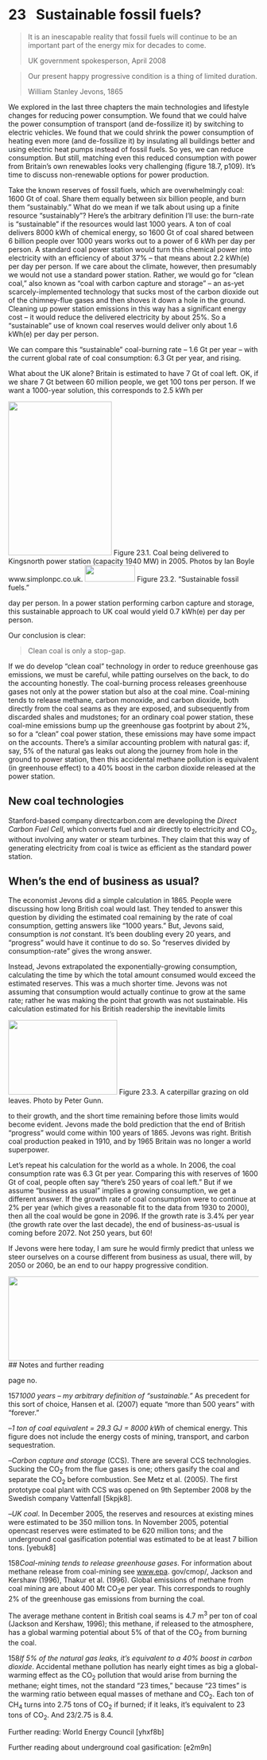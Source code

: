 # 23   Sustainable fossil fuels?

> It is an inescapable reality that fossil fuels will continue to be an important part of the energy mix for decades to come.
>
> UK government spokesperson, April 2008

> Our present happy progressive condition is a thing of limited duration.
>
> William Stanley Jevons, 1865

We explored in the last three chapters the main technologies and lifestyle changes for reducing power consumption. We found that we could halve the power consumption of transport (and de-fossilize it) by switching to electric vehicles. We found that we could shrink the power consumption of heating even more (and de-fossilize it) by insulating all buildings better and using electric heat pumps instead of fossil fuels. So yes, we can reduce consumption. But still, matching even this reduced consumption with power from Britain’s own renewables looks very challenging (figure 18.7, p109). It’s time to discuss non-renewable options for power production.

Take the known reserves of fossil fuels, which are overwhelmingly coal: 1600 Gt of coal. Share them equally between six billion people, and burn them “sustainably.” What do we mean if we talk about using up a finite resource “sustainably”? Here’s the arbitrary definition I’ll use: the burn-rate is “sustainable” if the resources would last <span class="red">1000 years</span>. A ton of coal delivers 8000 kWh of chemical energy, so 1600 Gt of coal shared between 6 billion people over 1000 years works out to a power of <span class="green">6 kWh per day per person</span>. A standard coal power station would turn this chemical power into electricity with an efficiency of about 37% – that means about <span class="green">2.2 kWh(e) per day per person</span>. If we care about the climate, however, then presumably we would not use a standard power station. Rather, we would go for “clean coal,” also known as “coal with carbon capture and storage” – an as-yet scarcely-implemented technology that sucks most of the carbon dioxide out of the chimney-flue gases and then shoves it down a hole in the ground. Cleaning up power station emissions in this way has a significant energy cost – it would reduce the delivered electricity by about 25%. So a “sustainable” use of known coal reserves would deliver only about <span class="green">1.6 kWh(e) per day per person</span>.

We can compare this “sustainable” coal-burning rate – 1.6 Gt per year – with the current global rate of coal consumption: 6.3 Gt per year, and rising.

What about the UK alone? Britain is estimated to have 7 Gt of coal left. OK, if we share 7 Gt between 60 million people, we get 100 tons per person. If we want a 1000-year solution, this corresponds to <span class="green">2.5 kWh per</span>

<img src="figure190.png" width="208" height="309" />
<span class="figurenumber">Figure 23.1</span>. Coal being delivered to Kingsnorth power station (capacity 1940 MW) in 2005. Photos by Ian Boyle <span class="websitetitle">www.simplonpc.co.uk</span>.

<img src="figure191.png" width="101" height="33" />
<span class="figurenumber">Figure 23.2</span>. “Sustainable fossil fuels.”

day per person. In a power station performing carbon capture and storage, this sustainable approach to UK coal would yield 0.7 kWh(e) per day per person.

Our conclusion is clear:

> Clean coal is only a stop-gap.

If we do develop “clean coal” technology in order to reduce greenhouse gas emissions, we must be careful, while patting ourselves on the back, to do the accounting honestly. The coal-burning process releases greenhouse gases not only at the power station but also at the coal mine. Coal-mining tends to release methane, carbon monoxide, and carbon dioxide, both directly from the coal seams as they are exposed, and subsequently from discarded shales and mudstones; for an ordinary coal power station, these coal-mine emissions bump up the greenhouse gas footprint by about 2%, so for a “clean” coal power station, these emissions may have some impact on the accounts. There’s a similar accounting problem with natural gas: if, say, 5% of the natural gas leaks out along the journey from hole in the ground to power station, then this accidental methane pollution is equivalent (in greenhouse effect) to a 40% boost in the carbon dioxide released at the power station.

## New coal technologies

Stanford-based company <span class="websitetitle">directcarbon.com</span> are developing the *Direct Carbon Fuel Cell*, which converts fuel and air directly to electricity and CO<sub>2</sub>, without involving any water or steam turbines. They claim that this way of generating electricity from coal is twice as efficient as the standard power station.

## When’s the end of business as usual?

The economist Jevons did a simple calculation in 1865. People were discussing how long British coal would last. They tended to answer this question by dividing the estimated coal remaining by the rate of coal consumption, getting answers like “1000 years.” But, Jevons said, consumption is *not* constant. It’s been doubling every 20 years, and “progress” would have it continue to do so. So “reserves divided by consumption-rate” gives the wrong answer.

Instead, Jevons extrapolated the exponentially-growing consumption, calculating the time by which the total amount consumed would exceed the estimated reserves. This was a much shorter time. Jevons was not assuming that consumption would actually continue to grow at the same rate; rather he was making the point that growth was not sustainable. His calculation estimated for his British readership the inevitable limits

<img src="figure425.png" width="219" height="150" />
<span class="figurenumber">Figure 23.3</span>. A caterpillar grazing on old leaves. Photo by Peter Gunn.

to their growth, and the short time remaining before those limits would become evident. Jevons made the bold prediction that the end of British “progress” would come within 100 years of 1865. Jevons was right. British coal production peaked in 1910, and by 1965 Britain was no longer a world superpower.

Let’s repeat his calculation for the world as a whole. In 2006, the coal consumption rate was 6.3 Gt per year. Comparing this with reserves of 1600 Gt of coal, people often say “there’s 250 years of coal left.” But if we assume “business as usual” implies a growing consumption, we get a different answer. If the growth rate of coal consumption were to continue at 2% per year (which gives a reasonable fit to the data from 1930 to 2000), then all the coal would be gone in 2096. If the growth rate is 3.4% per year (the growth rate over the last decade), the end of business-as-usual is coming before 2072. Not 250 years, but 60!

If Jevons were here today, I am sure he would firmly predict that unless we steer ourselves on a course different from business as usual, there will, by 2050 or 2060, be an end to our happy progressive condition.

<img src="figure433.png" width="690" height="169" />
## Notes and further reading

page no.

<span class="mark">157</span>*1000 years – my arbitrary definition of “sustainable.”* As precedent for this sort of choice, Hansen et al. (2007) equate “more than 500 years” with “forever.”

<span class="mark">–</span>*1 ton of coal equivalent = 29.3 GJ = 8000 kWh* of chemical energy. This figure does not include the energy costs of mining, transport, and carbon sequestration.

<span class="mark">–</span>*Carbon capture and storage* (CCS). There are several CCS technologies. Sucking the CO<sub>2</sub> from the flue gases is one; others gasify the coal and separate the CO<sub>2</sub> before combustion. See Metz et al. (2005). The first prototype coal plant with CCS was opened on 9th September 2008 by the Swedish company Vattenfall \[<span class="tinylink">5kpjk8</span>\].

<span class="mark">–</span>*UK coal*. In December 2005, the reserves and resources at existing mines were estimated to be 350 million tons. In November 2005, potential opencast reserves were estimated to be 620 million tons; and the underground coal gasification potential was estimated to be at least 7 billion tons. \[<span class="tinylink">yebuk8</span>\]

<span class="mark">158</span>*Coal-mining tends to release greenhouse gases*. For information about methane release from coal-mining see <span class="websitetitle">www.epa. gov/cmop/</span>, Jackson and Kershaw (1996), Thakur et al. (1996). Global emissions of methane from coal mining are about 400 Mt CO<sub>2</sub>e per year. This corresponds to roughly 2% of the greenhouse gas emissions from burning the coal.

The average methane content in British coal seams is 4.7 m<sup>3</sup> per ton of coal (Jackson and Kershaw, 1996); this methane, if released to the atmosphere, has a global warming potential about 5% of that of the CO<sub>2</sub> from burning the coal.

<span class="mark">158</span>*If 5% of the natural gas leaks, it’s equivalent to a 40% boost in carbon dioxide*. Accidental methane pollution has nearly eight times as big a global-warming effect as the CO<sub>2</sub> pollution that would arise from burning the methane; eight times, not the standard “23 times,” because “23 times” is the warming ratio between equal masses of methane and CO<sub>2</sub>. Each ton of CH<sub>4</sub> turns into 2.75 tons of CO<sub>2</sub> if burned; if it leaks, it’s equivalent to 23 tons of CO<sub>2</sub>. And 23/2.75 is 8.4.

Further reading: World Energy Council \[<span class="tinylink">yhxf8b</span>\]

Further reading about underground coal gasification: \[<span class="tinylink">e2m9n</span>\]
